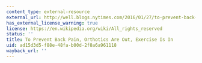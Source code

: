 ```yaml
---
content_type: external-resource
external_url: http://well.blogs.nytimes.com/2016/01/27/to-prevent-back-pain-orthotics-are-out-exercise-is-in/
has_external_license_warning: true
license: https://en.wikipedia.org/wiki/All_rights_reserved
status: ''
title: To Prevent Back Pain, Orthotics Are Out, Exercise Is In
uid: ad15d3d5-f88e-48fa-b00d-2f8a6a961118
wayback_url: ''
---
```

